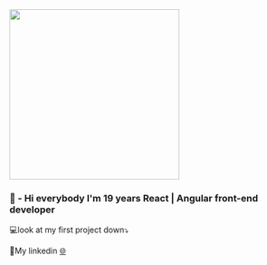 
<img src="https://rangleio.ghost.io/content/images/2017/01/rangleio-blog-migrating-angular-2-to-react.gif" style="width:300px;">

<h3>🎨 - Hi everybody I'm 19 years React | Angular front-end developer</h3>
<p>💻look at my first project down⤵️</p>
<p>🔆My linkedin <a href="https://www.linkedin.com/in/stahniukkkk/" target="_blank">🌐</a></p>

